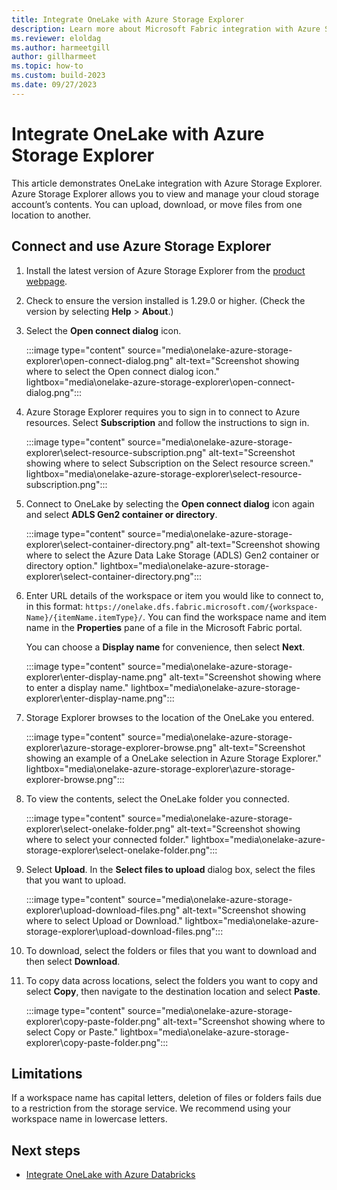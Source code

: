 ```yaml
---
title: Integrate OneLake with Azure Storage Explorer
description: Learn more about Microsoft Fabric integration with Azure Storage Explorer. Connect, browse and download existing data, add new tables or files, and move them from one location to another.
ms.reviewer: eloldag
ms.author: harmeetgill
author: gillharmeet
ms.topic: how-to
ms.custom: build-2023
ms.date: 09/27/2023
---
```


# Integrate OneLake with Azure Storage Explorer

This article demonstrates OneLake integration with Azure Storage Explorer. Azure Storage Explorer allows you to view and manage your cloud storage account’s contents. You can upload, download, or move files from one location to another.

## Connect and use Azure Storage Explorer

1. Install the latest version of Azure Storage Explorer from the [product webpage](https://azure.microsoft.com/features/storage-explorer/).

1. Check to ensure the version installed is 1.29.0 or higher. (Check the version by selecting **Help** > **About**.)

1. Select the **Open connect dialog** icon.

   :::image type="content" source="media\onelake-azure-storage-explorer\open-connect-dialog.png" alt-text="Screenshot showing where to select the Open connect dialog icon." lightbox="media\onelake-azure-storage-explorer\open-connect-dialog.png":::

1. Azure Storage Explorer requires you to sign in to connect to Azure resources. Select **Subscription** and follow the instructions to sign in.

   :::image type="content" source="media\onelake-azure-storage-explorer\select-resource-subscription.png" alt-text="Screenshot showing where to select Subscription on the Select resource screen." lightbox="media\onelake-azure-storage-explorer\select-resource-subscription.png":::

1. Connect to OneLake by selecting the **Open connect dialog** icon again and select **ADLS Gen2 container or directory**.

   :::image type="content" source="media\onelake-azure-storage-explorer\select-container-directory.png" alt-text="Screenshot showing where to select the Azure Data Lake Storage (ADLS) Gen2 container or directory option." lightbox="media\onelake-azure-storage-explorer\select-container-directory.png":::

1. Enter URL details of the workspace or item you would like to connect to, in this format: `https://onelake.dfs.fabric.microsoft.com/{workspace-Name}/{itemName.itemType}/`. You can find the workspace name and item name in the **Properties** pane of a file in the Microsoft Fabric portal.

   You can choose a **Display name** for convenience, then select **Next**.

   :::image type="content" source="media\onelake-azure-storage-explorer\enter-display-name.png" alt-text="Screenshot showing where to enter a display name." lightbox="media\onelake-azure-storage-explorer\enter-display-name.png":::

1. Storage Explorer browses to the location of the OneLake you entered.

   :::image type="content" source="media\onelake-azure-storage-explorer\azure-storage-explorer-browse.png" alt-text="Screenshot showing an example of a OneLake selection in Azure Storage Explorer." lightbox="media\onelake-azure-storage-explorer\azure-storage-explorer-browse.png":::

1. To view the contents, select the OneLake folder you connected.

   :::image type="content" source="media\onelake-azure-storage-explorer\select-onelake-folder.png" alt-text="Screenshot showing where to select your connected folder." lightbox="media\onelake-azure-storage-explorer\select-onelake-folder.png":::

1. Select **Upload**. In the **Select files to upload** dialog box, select the files that you want to upload.

   :::image type="content" source="media\onelake-azure-storage-explorer\upload-download-files.png" alt-text="Screenshot showing where to select Upload or Download." lightbox="media\onelake-azure-storage-explorer\upload-download-files.png":::

1. To download, select the folders or files that you want to download and then select **Download**.

1. To copy data across locations, select the folders you want to copy and select **Copy**, then navigate to the destination location and select **Paste**.

   :::image type="content" source="media\onelake-azure-storage-explorer\copy-paste-folder.png" alt-text="Screenshot showing where to select Copy or Paste." lightbox="media\onelake-azure-storage-explorer\copy-paste-folder.png":::

## Limitations

If a workspace name has capital letters, deletion of files or folders fails due to a restriction from the storage service. We recommend using your workspace name in lowercase letters.

## Next steps

- [Integrate OneLake with Azure Databricks](onelake-azure-databricks.md)
